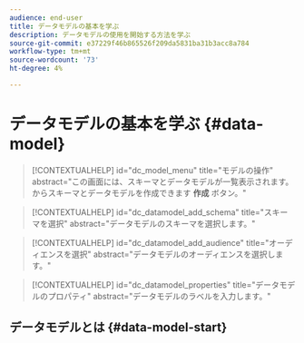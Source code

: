 ```yaml
---
audience: end-user
title: データモデルの基本を学ぶ
description: データモデルの使用を開始する方法を学ぶ
source-git-commit: e37229f46b865526f209da5831ba31b3acc8a784
workflow-type: tm+mt
source-wordcount: '73'
ht-degree: 4%

---
```


# データモデルの基本を学ぶ {#data-model}


>[!CONTEXTUALHELP]
>id="dc_model_menu"
>title="モデルの操作"
>abstract="この画面には、スキーマとデータモデルが一覧表示されます。 からスキーマとデータモデルを作成できます **作成** ボタン。"

>[!CONTEXTUALHELP]
>id="dc_datamodel_add_schema"
>title="スキーマを選択"
>abstract="データモデルのスキーマを選択します。"


>[!CONTEXTUALHELP]
>id="dc_datamodel_add_audience"
>title="オーディエンスを選択"
>abstract="データモデルのオーディエンスを選択します。"

>[!CONTEXTUALHELP]
>id="dc_datamodel_properties"
>title="データモデルのプロパティ"
>abstract="データモデルのラベルを入力します。"


## データモデルとは {#data-model-start}

